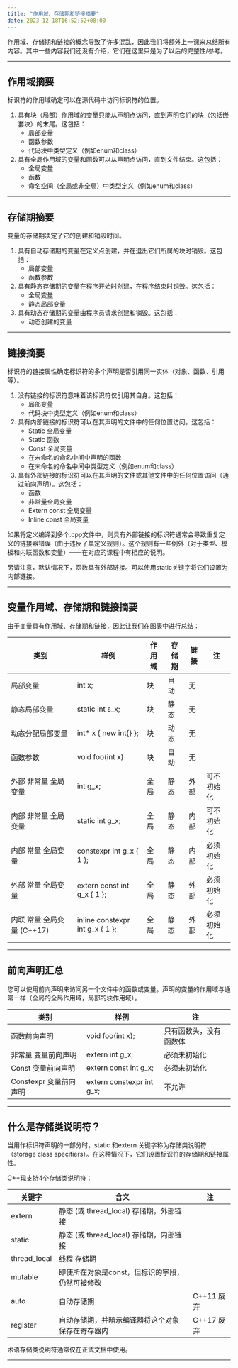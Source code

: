 ```yaml
---
title: "作用域、存储期和链接摘要"
date: 2023-12-18T16:52:52+08:00
---
```


作用域、存储期和链接的概念导致了许多混乱，因此我们将额外上一课来总结所有内容。其中一些内容我们还没有介绍，它们在这里只是为了以后的完整性/参考。

***
## 作用域摘要

标识符的作用域确定可以在源代码中访问标识符的位置。

1. 具有块（局部）作用域的变量只能从声明点访问，直到声明它们的块（包括嵌套块）的末尾。这包括：
    + 局部变量
    + 函数参数
    + 代码块中类型定义（例如enum和class）
2. 具有全局作用域的变量和函数可以从声明点访问，直到文件结束。这包括：
    + 全局变量
    + 函数
    + 命名空间（全局或非全局）中类型定义（例如enum和class）

***
## 存储期摘要

变量的存储期决定了它的创建和销毁时间。

1. 具有自动存储期的变量在定义点创建，并在退出它们所属的块时销毁。这包括：
    + 局部变量
    + 函数参数
2. 具有静态存储期的变量在程序开始时创建，在程序结束时销毁。这包括：
    + 全局变量
    + 静态局部变量
3. 具有动态存储期的变量由程序员请求创建和销毁。这包括：
    + 动态创建的变量

***
## 链接摘要

标识符的链接属性确定标识符的多个声明是否引用同一实体（对象、函数、引用等）。

1. 没有链接的标识符意味着该标识符仅引用其自身。这包括：
    + 局部变量
    + 代码块中类型定义（例如enum和class）
2. 具有内部链接的标识符可以在其声明的文件中的任何位置访问。这包括：
    + Static 全局变量
    + Static 函数
    + Const 全局变量
    + 在未命名的命名中间中声明的函数
    + 在未命名的命名中间中类型定义（例如enum和class）
3. 具有外部链接的标识符可以在其声明的文件或其他文件中的任何位置访问（通过前向声明）。这包括：
    + 函数
    + 非常量全局变量
    + Extern const 全局变量
    + Inline const 全局变量

如果将定义编译到多个.cpp文件中，则具有外部链接的标识符通常会导致重复定义的链接器错误（由于违反了单定义规则）。这个规则有一些例外（对于类型、模板和内联函数和变量）——在对应的课程中有相应的说明。

另请注意，默认情况下，函数具有外部链接。可以使用static关键字将它们设置为内部链接。

***
## 变量作用域、存储期和链接摘要

由于变量具有作用域、存储期和链接，因此让我们在图表中进行总结：

|  类别 |  样例  |  作用域 |  存储期  |  链接 |  注  |
|  ----  | ----  |  ----  | ----  |  ----  | ----  |
| 局部变量 | int x; | 块 | 自动 | 无 |  |
| 静态局部变量 | static int s_x; | 块 | 静态 | 无 |  |
| 动态分配局部变量 | int* x { new int{} }; | 块 | 动态 | 无 |  |
| 函数参数 | void foo(int x) | 块 | 自动 | 无 |  |
| 外部 非常量 全局变量 | int g_x; | 全局 | 静态 | 外部 | 可不初始化 |
| 内部 非常量 全局变量 | static int g_x; | 全局 | 静态 | 内部  | 可不初始化 |
| 内部 常量 全局变量 | constexpr int g_x { 1 }; | 全局 | 静态 | 内部  | 必须初始化 |
| 外部 常量 全局变量 | extern const int g_x { 1 }; | 全局 | 静态 | 外部 | 必须初始化 |
| 内联 常量 全局变量 (C++17) | inline constexpr int g_x { 1 }; | 全局 | 静态 | 外部 | 必须初始化 |

***
## 前向声明汇总

您可以使用前向声明来访问另一个文件中的函数或变量。声明的变量的作用域与通常一样（全局的全局作用域，局部的块作用域）。

|  类别 |  样例  |  注 |
|  ----  | ----  |  ----  |
| 函数前向声明 | void foo(int x); | 只有函数头，没有函数体 |
| 非常量 变量前向声明 | extern int g_x; | 必须未初始化 |
| Const 变量前向声明 | extern const int g_x; | 必须未初始化 |
| Constexpr 变量前向声明 | extern constexpr int g_x; | 不允许 |

***
## 什么是存储类说明符？

当用作标识符声明的一部分时，static 和extern 关键字称为存储类说明符（storage class specifiers）。在这种情况下，它们设置标识符的存储期和链接属性。

C++现支持4个存储类说明符：

|  关键字 |  含义  |  注 |
|  ----  | ----  |  ----  |
| extern | 静态 (或 thread_local) 存储期，外部链接 | |
| static | 静态 (或 thread_local) 存储期，内部链接 | |
| thread_local | 线程 存储期 | |
| mutable | 即使所在对象是const，但标识的字段，仍然可被修改 | |
| auto | 自动存储期 | C++11 废弃 |
| register | 自动存储期，并暗示编译器将这个对象保存在寄存器内 | C++17 废弃 |

术语存储类说明符通常仅在正式文档中使用。

***